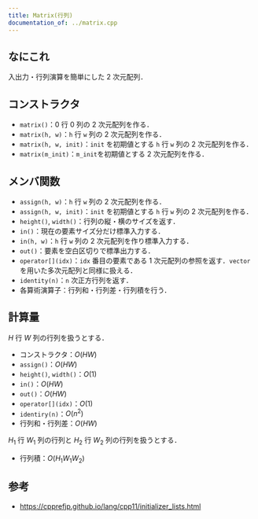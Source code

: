 ```yaml
---
title: Matrix(行列)
documentation_of: ../matrix.cpp
---
```


## なにこれ
入出力・行列演算を簡単にした $2$ 次元配列．

## コンストラクタ
- `matrix()`：$0$ 行 $0$ 列の $2$ 次元配列を作る．
- `matrix(h, w)`：`h` 行 `w` 列の $2$ 次元配列を作る．
- `matrix(h, w, init)`：`init` を初期値とする `h` 行 `w` 列の $2$ 次元配列を作る．
- `matrix(m_init)`：`m_init`を初期値とする $2$ 次元配列を作る．

## メンバ関数
- `assign(h, w)`：`h` 行 `w` 列の $2$ 次元配列を作る．
- `assign(h, w, init)`：`init` を初期値とする `h` 行 `w` 列の $2$ 次元配列を作る．
- `height()`, `width()`：行列の縦・横のサイズを返す．
- `in()`：現在の要素サイズ分だけ標準入力する．
- `in(h, w)`：`h` 行 `w` 列の $2$ 次元配列を作り標準入力する．
- `out()`：要素を空白区切りで標準出力する．
- `operator[](idx)`：`idx` 番目の要素である $1$ 次元配列の参照を返す．`vector` を用いた多次元配列と同様に扱える．
- `identity(n)`：`n` 次正方行列を返す．
- 各算術演算子：行列和・行列差・行列積を行う．

## 計算量
$H$ 行 $W$ 列の行列を扱うとする．
- コンストラクタ：$O(HW)$
- `assign()`：$O(HW)$
- `height()`, `width()`：$O(1)$
- `in()`：$O(HW)$
- `out()`：$O(HW)$
- `operator[](idx)`：$O(1)$
- `identiry(n)`：$O(n^2)$
- 行列和・行列差：$O(HW)$

$H_1$ 行 $W_1$ 列の行列と $H_2$ 行 $W_2$ 列の行列を扱うとする．
- 行列積：$O(H_1W_1W_2)$

## 参考
- https://cpprefjp.github.io/lang/cpp11/initializer_lists.html
